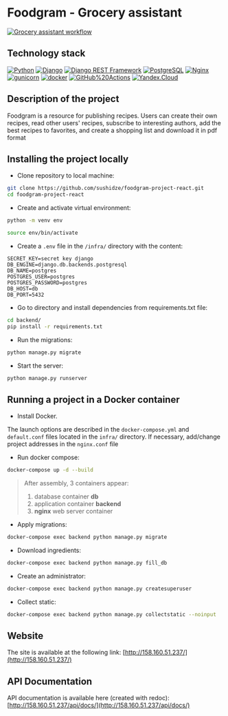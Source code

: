 # Foodgram - Grocery assistant

[![Grocery assistant workflow](https://github.com/sushidze/recipes-assistant-react/actions/workflows/main.yml/badge.svg)](https://github.com/sushidze/recipes-assistant-react/actions/workflows/main.yml) 

## Technology stack

[![Python](https://img.shields.io/badge/-Python-464646?style=flat-square&logo=Python)](https://www.python.org/)
[![Django](https://img.shields.io/badge/-Django-464646?style=flat-square&logo=Django)](https://www.djangoproject.com/)
[![Django REST Framework](https://img.shields.io/badge/-Django%20REST%20Framework-464646?style=flat-square&logo=Django%20REST%20Framework)](https://www.django-rest-framework.org/)
[![PostgreSQL](https://img.shields.io/badge/-PostgreSQL-464646?style=flat-square&logo=PostgreSQL)](https://www.postgresql.org/)
[![Nginx](https://img.shields.io/badge/-NGINX-464646?style=flat-square&logo=NGINX)](https://nginx.org/ru/)
[![gunicorn](https://img.shields.io/badge/-gunicorn-464646?style=flat-square&logo=gunicorn)](https://gunicorn.org/)
[![docker](https://img.shields.io/badge/-Docker-464646?style=flat-square&logo=docker)](https://www.docker.com/)
[![GitHub%20Actions](https://img.shields.io/badge/-GitHub%20Actions-464646?style=flat-square&logo=GitHub%20actions)](https://github.com/features/actions)
[![Yandex.Cloud](https://img.shields.io/badge/-Yandex.Cloud-464646?style=flat-square&logo=Yandex.Cloud)](https://cloud.yandex.ru/)

## Description of the project

Foodgram is a resource for publishing recipes.
Users can create their own recipes, read other users' recipes, subscribe to interesting authors, add the best recipes to favorites, and create a shopping list and download it in pdf format

## Installing the project locally

* Clone repository to local machine:
```bash
git clone https://github.com/sushidze/foodgram-project-react.git
cd foodgram-project-react
```

* Create and activate virtual environment:

```bash
python -m venv env
```

```bash
source env/bin/activate
```

* Create a `.env` file in the `/infra/` directory with the content:

```
SECRET_KEY=secret key django
DB_ENGINE=django.db.backends.postgresql
DB_NAME=postgres
POSTGRES_USER=postgres
POSTGRES_PASSWORD=postgres
DB_HOST=db
DB_PORT=5432
```

* Go to directory and install dependencies from requirements.txt file:

```bash
cd backend/
pip install -r requirements.txt
```

* Run the migrations:

```bash
python manage.py migrate
```

* Start the server:
```bash
python manage.py runserver
```

## Running a project in a Docker container
* Install Docker.

The launch options are described in the `docker-compose.yml` and `default.conf` files located in the `infra/` directory.
If necessary, add/change project addresses in the `nginx.conf` file

* Run docker compose:
```bash
docker-compose up -d --build
```  
  > After assembly, 3 containers appear:
   > 1. database container **db**
   > 2. application container **backend**
   > 3. **nginx** web server container
* Apply migrations:
```bash
docker-compose exec backend python manage.py migrate
```
* Download ingredients:
```bash
docker-compose exec backend python manage.py fill_db
```
* Create an administrator:
```bash
docker-compose exec backend python manage.py createsuperuser
```
* Collect static:
```bash
docker-compose exec backend python manage.py collectstatic --noinput
```

## Website
The site is available at the following link:
[http://158.160.51.237/](http://158.160.51.237/)

## API Documentation
API documentation is available here (created with redoc):
[http://158.160.51.237/api/docs/](http://158.160.51.237/api/docs/)
